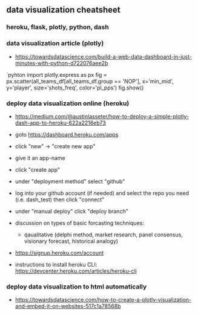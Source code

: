 ## data visualization cheatsheet

### heroku, flask, plotly, python, dash

### data visualization article (plotly)
- https://towardsdatascience.com/build-a-web-data-dashboard-in-just-minutes-with-python-d722076aee2b

`pyhton 
import plotly.express as px
fig = px.scatter(all_teams_df[all_teams_df.group == 'NOP'], x='min_mid', y='player', size='shots_freq', color='pl_pps')
fig.show()



### deploy data visualization online (heroku)
- https://medium.com/@austinlasseter/how-to-deploy-a-simple-plotly-dash-app-to-heroku-622a2216eb73
 - goto https://dashboard.heroku.com/apps
 - click "new" -> "create new app"
 - give it an app-name
 - click "create app"
 - under "deployment method" select "github"
 - log into your github account (if needed) and select the repo you need (i.e. dash_test) then click "connect"
 - under "manual deploy" click "deploy branch"

- discussion on types of basic forcasting techniques:
  - qaualitative (delphi method, market research, panel consensus, visionary forecast, historical analogy)

 - https://signup.heroku.com/account
 - instructions to install heroku CLI: https://devcenter.heroku.com/articles/heroku-cli
 

### deploy data visualization to html automatically
- https://towardsdatascience.com/how-to-create-a-plotly-visualization-and-embed-it-on-websites-517c1a78568b


